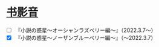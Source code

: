 # [书影音](https://github.com/wjianbo/blog-data/issues/5)

- [ ] 『小説の惑星〜オーシャンラズベリー編～』（2022.3.7〜）
- [x] 『小説の惑星〜ノーザンブルーベリー編～』（～2022.3.7）